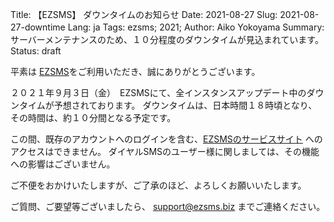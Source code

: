 Title: 【EZSMS】 ダウンタイムのお知らせ 
Date: 2021-08-27
Slug: 2021-08-27-downtime
Lang: ja
Tags: ezsms; 2021;
Author: Aiko Yokoyama
Summary:　サーバーメンテナンスのため、１０分程度のダウンタイムが見込まれています。
Status: draft

平素は [EZSMS](https://www.ezsms.biz/)をご利用いただき、誠にありがとうございます。

２０２１年９月３日（金）　EZSMSにて、全インスタンスアップデート中のダウンタイムが予想されております。
ダウンタイムは、日本時間１８時頃となり、その時間は、約１０分間となる予定です。

この間、既存のアカウントへのログインを含む、[EZSMSのサービスサイト](https://www.ezsms.biz/) へのアクセスはできません。
ダイヤルSMSのユーザー様に関しましては、その機能への影響はございません。

ご不便をおかけいたしますが、ご了承のほど、よろしくお願いいたします。

ご質問、ご要望等ございましたら、 support@ezsms.biz までご連絡ください。

